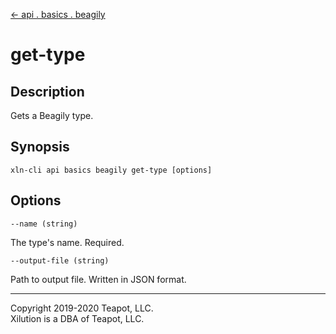 [<- api . basics . beagily](index.md)

# get-type

## Description

Gets a Beagily type.

## Synopsis

```
xln-cli api basics beagily get-type [options]
```

## Options

`--name (string)`

The type's name. Required.

`--output-file (string)`

Path to output file. Written in JSON format.

---

Copyright 2019-2020 Teapot, LLC.  
Xilution is a DBA of Teapot, LLC.
